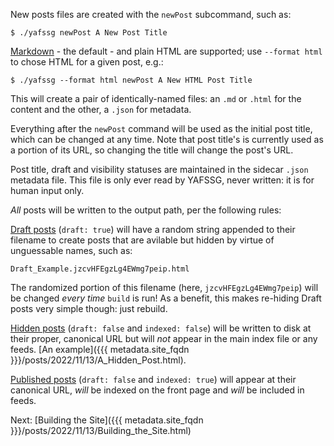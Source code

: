 New posts files are created with the `newPost` subcommand, such as:

```
$ ./yafssg newPost A New Post Title
```

[Markdown](https://en.wikipedia.org/wiki/Markdown) - the default - and plain HTML are supported; use `--format html` to chose HTML for a given post, e.g.:

```
$ ./yafssg --format html newPost A New HTML Post Title
```

This will create a pair of identically-named files: an `.md` or `.html` for the content
and the other, a `.json` for metadata.

Everything after the `newPost` command will be used as the initial
post title, which can be changed at any time. Note that post title's is currently used as a
portion of its URL, so changing the title will change the post's URL.

Post title, draft and visibility statuses are maintained in the sidecar `.json` metadata file. This file is only ever read by YAFSSG, never written: it is for human input only.

_All_ posts will be written to the output path, per the following rules:

<u>Draft posts</u> (`draft: true`) will have a random string appended to their
filename to create posts that are avilable but hidden by virtue of unguessable names, such as:

```
Draft_Example.jzcvHFEgzLg4EWmg7peip.html
```

The randomized portion of this filename (here, `jzcvHFEgzLg4EWmg7peip`) will be changed _every time_ `build` is run! As a benefit, this makes re-hiding Draft posts very simple though: just rebuild.

<u>Hidden posts</u> (`draft: false` and `indexed: false`) will be written to disk
at their proper, canonical URL but will _not_ appear in the main index file or any feeds.
[An example]({{{ metadata.site_fqdn }}}/posts/2022/11/13/A_Hidden_Post.html).

<u>Published posts</u> (`draft: false` and `indexed: true`) will appear at their
canonical URL, _will_ be indexed on the front page and _will_ be included in feeds.



Next: [Building the Site]({{{ metadata.site_fqdn }}}/posts/2022/11/13/Building_the_Site.html)
